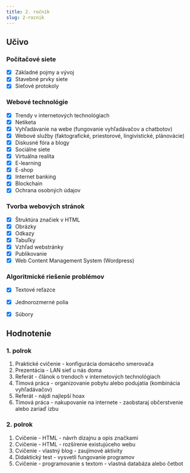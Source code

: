 ```yaml
---
title: 2. ročník
slug: 2-rocnik
---
```


## Učivo

### Počítačové siete

- [x] Základné pojmy a vývoj
- [x] Stavebné prvky siete
- [x] Sieťové protokoly

### Webové technológie

- [x] Trendy v internetových technológiach
- [x] Netiketa
- [x] Vyhľadávanie na webe (fungovanie vyhľadávačov a chatbotov)
- [x] Webové služby (faktografické, priestorové, lingivistické, plánovácie)
- [x] Diskusné fóra a blogy
- [x] Sociálne siete
- [x] Virtuálna realita
- [x] E-learning
- [x] E-shop
- [x] Internet banking
- [x] Blockchain
- [x] Ochrana osobných údajov

### Tvorba webových stránok

- [x] Štruktúra značiek v HTML
- [x] Obrázky
- [x] Odkazy
- [x] Tabuľky
- [x] Vzhľad webstránky
- [x] Publikovanie
- [x] Web Content Management System (Wordpress)

### Algoritmické riešenie problémov

- [x] Textové reťazce
- [x] Jednorozmerné polia
- [x] Súbory


## Hodnotenie

### 1. polrok
1. Praktické cvičenie - konfigurácia domáceho smerovača
2. Prezentácia - LAN sieť u nás doma
3. Referát - článok o trendoch v internetových technológiach
4. Tímová práca - organizovanie pobytu alebo podujatia (kombinácia vyhľadávačov)
5. Referát - nájdi najlepší hoax
5. Tímová práca - nakupovanie na internete - zaobstaraj občerstvenie alebo zariaď izbu 

### 2. polrok
1. Cvičenie - HTML - návrh dizajnu a opis značkami
2. Cvičenie - HTML - rozšírenie existujúceho webu
3. Cvičenie - vlastný blog - zaujímové aktivity
4. Didaktický test - vysvetli fungovanie programov
5. Cvičenie - programovanie s textom - vlastná databáza alebo četbot
